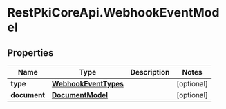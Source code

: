 # RestPkiCoreApi.WebhookEventModel

## Properties
Name | Type | Description | Notes
------------ | ------------- | ------------- | -------------
**type** | [**WebhookEventTypes**](WebhookEventTypes.md) |  | [optional] 
**document** | [**DocumentModel**](DocumentModel.md) |  | [optional] 

